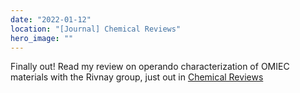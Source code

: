 ```yaml
---
date: "2022-01-12"
location: "[Journal] Chemical Reviews"
hero_image: ""
---
```

Finally out! Read my review on operando characterization of OMIEC materials with the Rivnay group, just out in [Chemical Reviews](https://doi.org/10.1021/acs.chemrev.1c00597)
